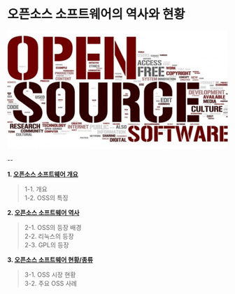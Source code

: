 <h1>오픈소스 소프트웨어의 역사와 현황</h1>

![배경](background.jpg)

--

**1. [오픈소스 소프트웨어 개요](https://github.com/ossQB/5-qb/blob/main/history/OSS.md)**<br>
> 1-1. 개요<br>
> 1-2. OSS의 특징<br>

**2. [오픈소스 소프트웨어 역사](https://github.com/ossQB/5-qb/blob/main/history/History.md)**<br>
> 2-1. OSS의 등장 배경<br>
> 2-2. 리눅스의 등장<br>
> 2-3. GPL의 등장<br>

**3. [오픈소스 소프트웨어 현황/종류](https://github.com/ossQB/5-qb/blob/main/history/ossNow.md)**<br>
> 3-1. OSS 시장 현황<br>
> 3-2. 주요 OSS 사례
